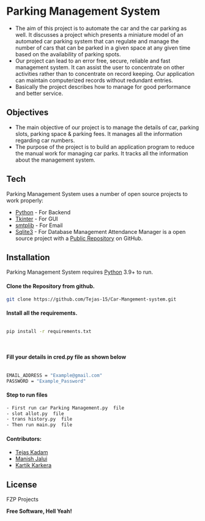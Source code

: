 # Parking Management System


- The aim of this project is to automate the car and the car parking as well. It discusses a project which presents a miniature model of an automated car parking system that can regulate and manage the number of cars that can be parked in a given space at any given time based on the availability of parking spots.
- Our project can lead to an error free, secure, reliable and fast management system. It can assist the user to concentrate on other activities rather than to concentrate on record keeping. Our application can maintain computerized records without redundant entries. 
- Basically the project describes how to manage for good performance and better service.



## Objectives
- The main objective of our project is to manage the details of car, parking slots, parking space & parking fees. It manages all the information regarding car numbers. 
- The purpose of the project is to build an application program to reduce the manual work for managing car parks. It tracks all the information about the management system.


## Tech

Parking Management System  uses a number of open source projects to work properly:

- [Python](https://www.python.org/) - For Backend
- [Tkinter](https://docs.python.org/3/library/tkinter.html) - For GUI
- [smtplib](https://docs.python.org/3/library/smtplib.html) - For Email
- [Sqlite3](https://docs.python.org/3/library/sqlite3.html) - For Database Management
Attendance Manager is a open source project with a [Public Repository](https://github.com/Tejas-15/Car-Mangement-system)
 on GitHub.

## Installation

Parking Management System requires [Python](https://www.python.org/) 3.9+ to run.

#### Clone the Repository from github.
 ```sh
git clone https://github.com/Tejas-15/Car-Mangement-system.git
```


#### Install all the requirements.

 ```sh

pip install -r requirements.txt

```

​

#### Fill your details in cred.py file as shown below

 ```sh
 
EMAIL_ADDRESS = "Example@gmail.com" 
PASSWORD = "Example_Password"

```

#### Step to run files

 ```sh
- First run car Parking Management.py  file 
- slot allot.py  file  
- trans history.py  file 
- Then run main.py  file
```
#### Contributors:
- [Tejas Kadam](https://github.com/Tejas-15)
- [Manish Jalui](https://github.com/manishjalui11)
- [Kartik Karkera](https://github.com/Kartik11082)

## License

FZP Projects

**Free Software, Hell Yeah!**


